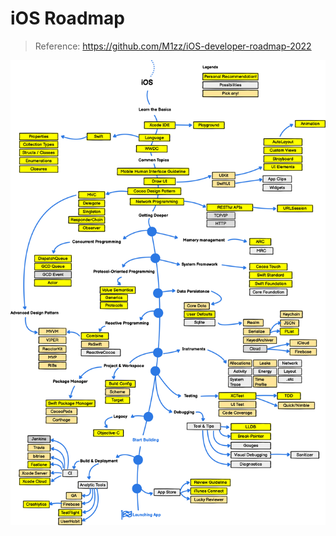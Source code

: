 # iOS Roadmap  
> Reference: https://github.com/M1zz/iOS-developer-roadmap-2022  

![](https://github.com/M1zz/iOS-developer-roadmap-2022/raw/main/images/iOS_roadmap_2022.png)  
